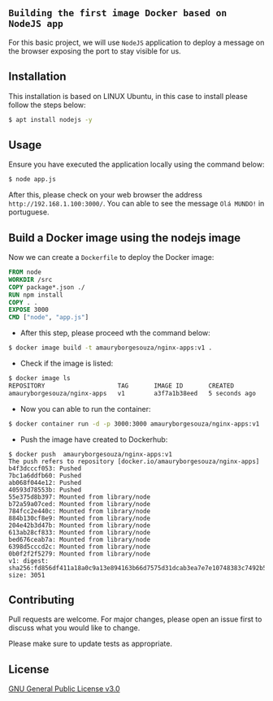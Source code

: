## `Building the first image Docker based on NodeJS app`

For this basic project, we will use `NodeJS` application to deploy a message on the browser exposing the port to stay visible for us.

## Installation

This installation is based on LINUX Ubuntu, in this case to install please follow the steps below:

```bash
$ apt install nodejs -y
```

## Usage

Ensure you have executed the application locally using the command below:

```bash
$ node app.js
```

After this, please check on your web browser the address `http://192.168.1.100:3000/`. You can able to see the message `Olá MUNDO!` in portuguese.

## Build a Docker image using the nodejs image

Now we can create a `Dockerfile` to deploy the Docker image:

```dockerfile
FROM node
WORKDIR /src
COPY package*.json ./
RUN npm install
COPY . .
EXPOSE 3000
CMD ["node", "app.js"]
```

- After this step, please proceed wth the command below:

```bash
$ docker image build -t amauryborgesouza/nginx-apps:v1 .
```

- Check if the image is listed:

```bash
$ docker image ls
REPOSITORY                    TAG       IMAGE ID       CREATED         SIZE
amauryborgesouza/nginx-apps   v1        a3f7a1b38eed   5 seconds ago   999MB
```

- Now you can able to run the container:

```bash
$ docker container run -d -p 3000:3000 amauryborgesouza/nginx-apps:v1
```

- Push the image have created to Dockerhub:

```
$ docker push  amauryborgesouza/nginx-apps:v1
The push refers to repository [docker.io/amauryborgesouza/nginx-apps]
b4f3dcccf053: Pushed
7bc1a6ddfb60: Pushed
ab068f044e12: Pushed
40593d78553b: Pushed
55e375d8b397: Mounted from library/node
b72a59a07ced: Mounted from library/node
784fcc2e440c: Mounted from library/node
884b130cf8e9: Mounted from library/node
204e42b3d47b: Mounted from library/node
613ab28cf833: Mounted from library/node
bed676ceab7a: Mounted from library/node
6398d5cccd2c: Mounted from library/node
0b0f2f2f5279: Mounted from library/node
v1: digest: sha256:fd856df411a18a0c9a13e894163b66d7575d31dcab3ea7e7e10748383c7492b5 size: 3051
```

## Contributing
Pull requests are welcome. For major changes, please open an issue first to discuss what you would like to change.

Please make sure to update tests as appropriate.

## License
[GNU General Public License v3.0](https://github.com/Docker-Tutorialz/nodejs-app/blob/main/LICENSE)
